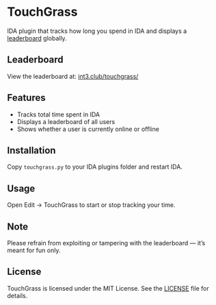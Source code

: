 # TouchGrass

IDA plugin that tracks how long you spend in IDA and displays a [leaderboard](https://int3.club/touchgrass/) globally.  

## Leaderboard
View the leaderboard at: [int3.club/touchgrass/](https://int3.club/touchgrass/)

## Features
- Tracks total time spent in IDA  
- Displays a leaderboard of all users  
- Shows whether a user is currently online or offline  

## Installation
Copy `touchgrass.py` to your IDA plugins folder and restart IDA.

## Usage
Open Edit → TouchGrass to start or stop tracking your time.  

## Note
Please refrain from exploiting or tampering with the leaderboard — it’s meant for fun only.  

## License
TouchGrass is licensed under the MIT License. See the [LICENSE](LICENSE) file for details.
